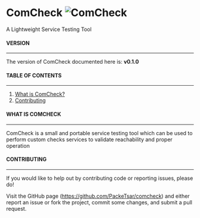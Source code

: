 # ComCheck ![ComCheck][logo]
A Lightweight Service Testing Tool


####   VERSION   ####
-----------------------------------------
The version of ComCheck documented here is: **v0.1.0**


####   TABLE OF CONTENTS   ####
-----------------------------------------
1. [What is ComCheck?](#what-is-radiuid)
2. [Contributing](#contributing)


####   WHAT IS COMCHECK   ####
-----------------------------------------

ComCheck is a small and portable service testing tool which can be used to perform custom checks services to validate reachability and proper operation


####   CONTRIBUTING   ####
--------------------------------------

If you would like to help out by contributing code or reporting issues, please do!

Visit the GitHub page (https://github.com/PackeTsar/comcheck) and either report an issue or fork the project, commit some changes, and submit a pull request.

[logo]: http://www.packetsar.com/wp-content/uploads/comcheck-logo-100.png